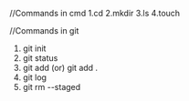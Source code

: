 //Commands in cmd
1.cd
2.mkdir
3.ls
4.touch

//Commands in git
1. git init
2. git status
3. git add <filename> (or) git add .
4. git log
5. git rm --staged <file name>

